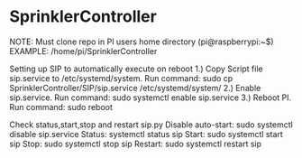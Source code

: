 # SprinklerController
NOTE: Must clone repo in PI users home directory (pi@raspberrypi:~$) EXAMPLE: /home/pi/SprinklerController

Setting up SIP to automatically execute on reboot 
 1.) Copy Script file sip.service to /etc/systemd/system. Run command:
     sudo cp SprinklerController/SIP/sip.service /etc/systemd/system/
 2.) Enable sip.service. Run command:
     sudo systemctl enable sip.service
 3.) Reboot PI. Run command:
     sudo reboot

Check status,start,stop and restart sip.py
 Disable auto-start: sudo systemctl disable sip.service
 Status: systemctl status sip
 Start: sudo systemctl start sip
 Stop: sudo systemctl stop sip
 Restart: sudo systemctl restart sip

